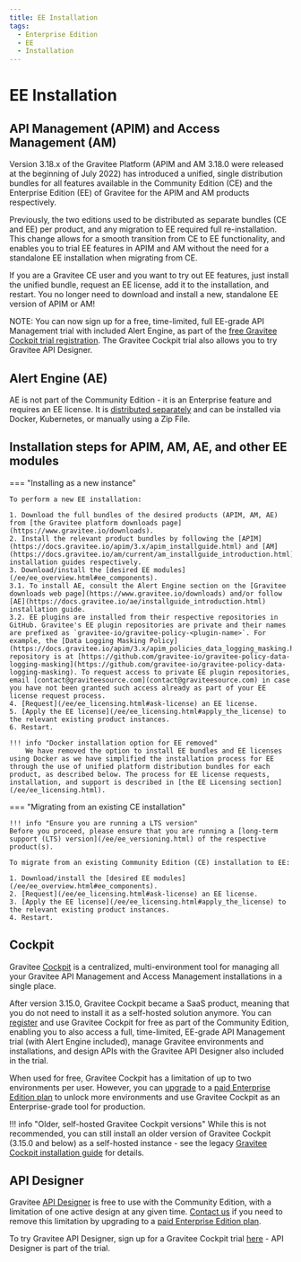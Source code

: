 ```yaml
---
title: EE Installation
tags:
  - Enterprise Edition
  - EE
  - Installation
---
```


# EE Installation

## API Management (APIM) and Access Management (AM)

Version 3.18.x of the Gravitee Platform (APIM and AM 3.18.0 were released at the beginning of July 2022) has introduced a unified, single distribution bundles for all features available in the Community Edition (CE) and the Enterprise Edition (EE) of Gravitee for the APIM and AM products respectively.

Previously, the two editions used to be distributed as separate bundles (CE and EE) per product, and any migration to EE required full re-installation. This change allows for a smooth transition from CE to EE functionality, and enables you to trial EE features in APIM and AM without the need for a standalone EE installation when migrating from CE.

If you are a Gravitee CE user and you want to try out EE features, just install the unified bundle, request an EE license, add it to the installation, and restart. You no longer need to download and install a new, standalone EE version of APIM or AM!

NOTE: You can now sign up for a free, time-limited, full EE-grade API Management trial with included Alert Engine, as part of the [free Gravitee Cockpit trial registration](https://cockpit.gravitee.io/register). The Gravitee Cockpit trial also allows you to try Gravitee API Designer.

## Alert Engine (AE)

AE is not part of the Community Edition - it is an Enterprise feature and requires an EE license. It is [distributed separately](https://www.gravitee.io/downloads) and can be installed via Docker, Kubernetes, or manually using a Zip File.

## Installation steps for APIM, AM, AE, and other EE modules

=== "Installing as a new instance"

    To perform a new EE installation:

    1. Download the full bundles of the desired products (APIM, AM, AE) from [the Gravitee platform downloads page](https://www.gravitee.io/downloads).
    2. Install the relevant product bundles by following the [APIM](https://docs.gravitee.io/apim/3.x/apim_installguide.html) and [AM](https://docs.gravitee.io/am/current/am_installguide_introduction.html) installation guides respectively.
    3. Download/install the [desired EE modules](/ee/ee_overview.html#ee_components).
    3.1. To install AE, consult the Alert Engine section on the [Gravitee downloads web page](https://www.gravitee.io/downloads) and/or follow [AE](https://docs.gravitee.io/ae/installguide_introduction.html) installation guide.
    3.2. EE plugins are installed from their respective repositories in GitHub. Gravitee's EE plugin repositories are private and their names are prefixed as `gravitee-io/gravitee-policy-<plugin-name>`. For example, the [Data Logging Masking Policy](https://docs.gravitee.io/apim/3.x/apim_policies_data_logging_masking.html) repository is at [https://github.com/gravitee-io/gravitee-policy-data-logging-masking](https://github.com/gravitee-io/gravitee-policy-data-logging-masking). To request access to private EE plugin repositories, email [contact@graviteesource.com](contact@graviteesource.com) in case you have not been granted such access already as part of your EE license request process.
    4. [Request](/ee/ee_licensing.html#ask-license) an EE license.
    5. [Apply the EE license](/ee/ee_licensing.html#apply_the_license) to the relevant existing product instances.
    6. Restart.

    !!! info "Docker installation option for EE removed"
        We have removed the option to install EE bundles and EE licenses using Docker as we have simplified the installation process for EE through the use of unified platform distribution bundles for each product, as described below. The process for EE license requests, installation, and support is described in [the EE Licensing section](/ee/ee_licensing.html).

=== "Migrating from an existing CE installation"

    !!! info "Ensure you are running a LTS version"
    Before you proceed, please ensure that you are running a [long-term support (LTS) version](/ee/ee_versioning.html) of the respective product(s).

    To migrate from an existing Community Edition (CE) installation to EE:

    1. Download/install the [desired EE modules](/ee/ee_overview.html#ee_components).
    2. [Request](/ee/ee_licensing.html#ask-license) an EE license.
    3. [Apply the EE license](/ee/ee_licensing.html#apply_the_license) to the relevant existing product instances.
    4. Restart.

## Cockpit

Gravitee [Cockpit](https://www.gravitee.io/platform/cockpit) is a centralized, multi-environment tool for managing all your Gravitee API Management and Access Management installations in a single place.

After version 3.15.0, Gravitee Cockpit became a SaaS product, meaning that you do not need to install it as a self-hosted solution anymore. You can [register](https://cockpit.gravitee.io/register) and use Gravitee Cockpit for free as part of the Community Edition, enabling you to also access a full, time-limited, EE-grade API Management trial (with Alert Engine included), manage Gravitee environments and installations, and design APIs with the Gravitee API Designer also included in the trial.

When used for free, Gravitee Cockpit has a limitation of up to two environments per user. However, you can [upgrade](https://www.gravitee.io/contact-us) to a [paid Enterprise Edition plan](https://www.gravitee.io/pricing) to unlock more environments and use Gravitee Cockpit as an Enterprise-grade tool for production.

!!! info "Older, self-hosted Gravitee Cockpit versions"
    While this is not recommended, you can still install an older version of Gravitee Cockpit (3.15.0 and below) as a self-hosted instance - see the legacy [Gravitee Cockpit installation guide](https://docs.gravitee.io/cockpit/3.x/cockpit_installguide_introduction.html) for details.

## API Designer

Gravitee [API Designer](https://www.gravitee.io/platform/api-designer) is free to use with the Community Edition, with a limitation of one active design at any given time. [Contact us](https://www.gravitee.io/contact-us) if you need to remove this limitation by upgrading to a [paid Enterprise Edition plan](https://www.gravitee.io/pricing).

To try Gravitee API Designer, sign up for a Gravitee Cockpit trial [here](https://cockpit.gravitee.io/register) - API Designer is part of the trial.
